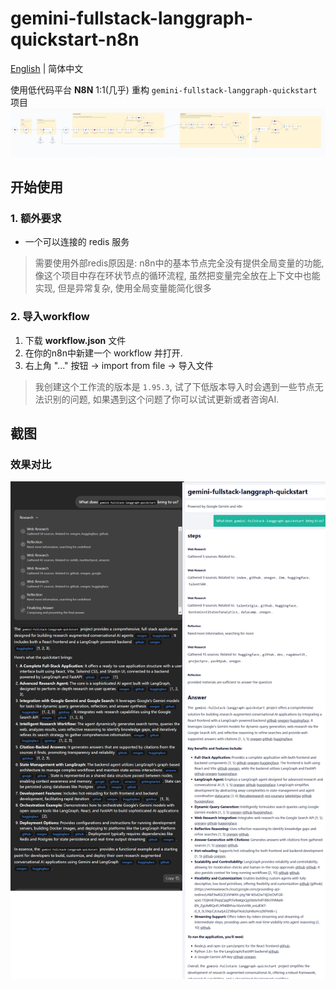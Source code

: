 # gemini-fullstack-langgraph-quickstart-n8n

[English](README.md) | 简体中文


使用低代码平台 **N8N** 1:1(几乎) 重构 `gemini-fullstack-langgraph-quickstart` 项目
![snapshot of workflow](./doc/workflow.png)

## 开始使用

### 1. 额外要求

- 一个可以连接的 redis 服务

> 需要使用外部redis原因是: n8n中的基本节点完全没有提供全局变量的功能, 像这个项目中存在环状节点的循环流程, 虽然把变量完全放在上下文中也能实现, 但是异常复杂, 使用全局变量能简化很多

### 2. 导入workflow
1. 下载 **workflow.json** 文件
2. 在你的n8n中新建一个 workflow 并打开.
3. 右上角 "..." 按钮 -> import from file -> 导入文件

> 我创建这个工作流的版本是 `1.95.3`, 试了下低版本导入时会遇到一些节点无法识别的问题, 如果遇到这个问题了你可以试试更新或者咨询AI.

## 截图

### 效果对比
![](./doc/comparison.png)


